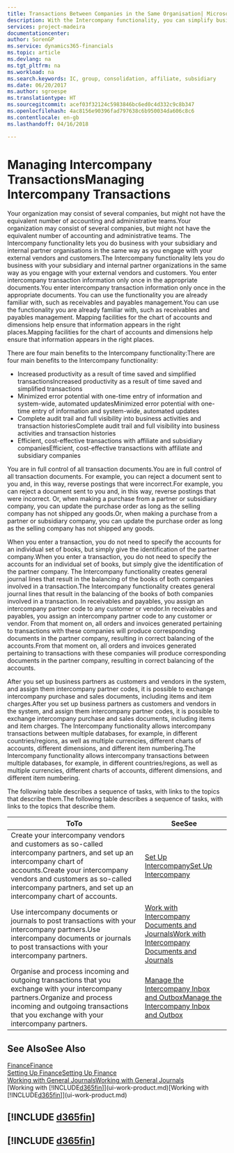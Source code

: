 ```yaml
---
title: Transactions Between Companies in the Same Organisation| Microsoft Docs
description: With the Intercompany functionality, you can simplify business processes and transactions between companies within the same organisation.
services: project-madeira
documentationcenter: 
author: SorenGP
ms.service: dynamics365-financials
ms.topic: article
ms.devlang: na
ms.tgt_pltfrm: na
ms.workload: na
ms.search.keywords: IC, group, consolidation, affiliate, subsidiary
ms.date: 06/20/2017
ms.author: sgroespe
ms.translationtype: HT
ms.sourcegitcommit: acef03f32124c5983846bc6ed0c4d332c9c8b347
ms.openlocfilehash: 4ac8156e90396fad797638c6b950034da606c8c6
ms.contentlocale: en-gb
ms.lasthandoff: 04/16/2018

---
```

# <a name="managing-intercompany-transactions"></a><span data-ttu-id="108cc-103">Managing Intercompany Transactions</span><span class="sxs-lookup"><span data-stu-id="108cc-103">Managing Intercompany Transactions</span></span>
<span data-ttu-id="108cc-104">Your organization may consist of several companies, but might not have the equivalent number of accounting and administrative teams.</span><span class="sxs-lookup"><span data-stu-id="108cc-104">Your organization may consist of several companies, but might not have the equivalent number of accounting and administrative teams.</span></span> <span data-ttu-id="108cc-105">The Intercompany functionality lets you do business with your subsidiary and internal partner organisations in the same way as you engage with your external vendors and customers.</span><span class="sxs-lookup"><span data-stu-id="108cc-105">The Intercompany functionality lets you do business with your subsidiary and internal partner organizations in the same way as you engage with your external vendors and customers.</span></span> <span data-ttu-id="108cc-106">You enter intercompany transaction information only once in the appropriate documents.</span><span class="sxs-lookup"><span data-stu-id="108cc-106">You enter intercompany transaction information only once in the appropriate documents.</span></span> <span data-ttu-id="108cc-107">You can use the functionality you are already familiar with, such as receivables and payables management.</span><span class="sxs-lookup"><span data-stu-id="108cc-107">You can use the functionality you are already familiar with, such as receivables and payables management.</span></span> <span data-ttu-id="108cc-108">Mapping facilities for the chart of accounts and dimensions help ensure that information appears in the right places.</span><span class="sxs-lookup"><span data-stu-id="108cc-108">Mapping facilities for the chart of accounts and dimensions help ensure that information appears in the right places.</span></span>  

<span data-ttu-id="108cc-109">There are four main benefits to the Intercompany functionality:</span><span class="sxs-lookup"><span data-stu-id="108cc-109">There are four main benefits to the Intercompany functionality:</span></span>  

- <span data-ttu-id="108cc-110">Increased productivity as a result of time saved and simplified transactions</span><span class="sxs-lookup"><span data-stu-id="108cc-110">Increased productivity as a result of time saved and simplified transactions</span></span>  
- <span data-ttu-id="108cc-111">Minimized error potential with one-time entry of information and system-wide, automated updates</span><span class="sxs-lookup"><span data-stu-id="108cc-111">Minimized error potential with one-time entry of information and system-wide, automated updates</span></span>  
- <span data-ttu-id="108cc-112">Complete audit trail and full visibility into business activities and transaction histories</span><span class="sxs-lookup"><span data-stu-id="108cc-112">Complete audit trail and full visibility into business activities and transaction histories</span></span>  
- <span data-ttu-id="108cc-113">Efficient, cost-effective transactions with affiliate and subsidiary companies</span><span class="sxs-lookup"><span data-stu-id="108cc-113">Efficient, cost-effective transactions with affiliate and subsidiary companies</span></span>  

<span data-ttu-id="108cc-114">You are in full control of all transaction documents.</span><span class="sxs-lookup"><span data-stu-id="108cc-114">You are in full control of all transaction documents.</span></span> <span data-ttu-id="108cc-115">For example, you can reject a document sent to you and, in this way, reverse postings that were incorrect.</span><span class="sxs-lookup"><span data-stu-id="108cc-115">For example, you can reject a document sent to you and, in this way, reverse postings that were incorrect.</span></span> <span data-ttu-id="108cc-116">Or, when making a purchase from a partner or subsidiary company, you can update the purchase order as long as the selling company has not shipped any goods.</span><span class="sxs-lookup"><span data-stu-id="108cc-116">Or, when making a purchase from a partner or subsidiary company, you can update the purchase order as long as the selling company has not shipped any goods.</span></span>  

<span data-ttu-id="108cc-117">When you enter a transaction, you do not need to specify the accounts for an individual set of books, but simply give the identification of the partner company.</span><span class="sxs-lookup"><span data-stu-id="108cc-117">When you enter a transaction, you do not need to specify the accounts for an individual set of books, but simply give the identification of the partner company.</span></span> <span data-ttu-id="108cc-118">The Intercompany functionality creates general journal lines that result in the balancing of the books of both companies involved in a transaction.</span><span class="sxs-lookup"><span data-stu-id="108cc-118">The Intercompany functionality creates general journal lines that result in the balancing of the books of both companies involved in a transaction.</span></span> <span data-ttu-id="108cc-119">In receivables and payables, you assign an intercompany partner code to any customer or vendor.</span><span class="sxs-lookup"><span data-stu-id="108cc-119">In receivables and payables, you assign an intercompany partner code to any customer or vendor.</span></span> <span data-ttu-id="108cc-120">From that moment on, all orders and invoices generated pertaining to transactions with these companies will produce corresponding documents in the partner company, resulting in correct balancing of the accounts.</span><span class="sxs-lookup"><span data-stu-id="108cc-120">From that moment on, all orders and invoices generated pertaining to transactions with these companies will produce corresponding documents in the partner company, resulting in correct balancing of the accounts.</span></span>  

 <span data-ttu-id="108cc-121">After you set up business partners as customers and vendors in the system, and assign them intercompany partner codes, it is possible to exchange intercompany purchase and sales documents, including items and item charges.</span><span class="sxs-lookup"><span data-stu-id="108cc-121">After you set up business partners as customers and vendors in the system, and assign them intercompany partner codes, it is possible to exchange intercompany purchase and sales documents, including items and item charges.</span></span> <span data-ttu-id="108cc-122">The Intercompany functionality allows intercompany transactions between multiple databases, for example, in different countries/regions, as well as multiple currencies, different charts of accounts, different dimensions, and different item numbering.</span><span class="sxs-lookup"><span data-stu-id="108cc-122">The Intercompany functionality allows intercompany transactions between multiple databases, for example, in different countries/regions, as well as multiple currencies, different charts of accounts, different dimensions, and different item numbering.</span></span>  

<span data-ttu-id="108cc-123">The following table describes a sequence of tasks, with links to the topics that describe them.</span><span class="sxs-lookup"><span data-stu-id="108cc-123">The following table describes a sequence of tasks, with links to the topics that describe them.</span></span>

 |<span data-ttu-id="108cc-124">To</span><span class="sxs-lookup"><span data-stu-id="108cc-124">To</span></span> |<span data-ttu-id="108cc-125">See</span><span class="sxs-lookup"><span data-stu-id="108cc-125">See</span></span>|
 |---|---|
 |<span data-ttu-id="108cc-126">Create your intercompany vendors and customers as so-called intercompany partners, and set up an intercompany chart of accounts.</span><span class="sxs-lookup"><span data-stu-id="108cc-126">Create your intercompany vendors and customers as so-called intercompany partners, and set up an intercompany chart of accounts.</span></span>|[<span data-ttu-id="108cc-127">Set Up Intercompany</span><span class="sxs-lookup"><span data-stu-id="108cc-127">Set Up Intercompany</span></span>](intercompany-how-setup.md)|
 |<span data-ttu-id="108cc-128">Use intercompany documents or journals to post transactions with your intercompany partners.</span><span class="sxs-lookup"><span data-stu-id="108cc-128">Use intercompany documents or journals to post transactions with your intercompany partners.</span></span>|[<span data-ttu-id="108cc-129">Work with Intercompany Documents and Journals</span><span class="sxs-lookup"><span data-stu-id="108cc-129">Work with Intercompany Documents and Journals</span></span>](intercompany-how-work-documents-journals.md)|
 |<span data-ttu-id="108cc-130">Organise and process incoming and outgoing transactions that you exchange with your intercompany partners.</span><span class="sxs-lookup"><span data-stu-id="108cc-130">Organize and process incoming and outgoing transactions that you exchange with your intercompany partners.</span></span>|[<span data-ttu-id="108cc-131">Manage the Intercompany Inbox and Outbox</span><span class="sxs-lookup"><span data-stu-id="108cc-131">Manage the Intercompany Inbox and Outbox</span></span>](intercompany-how-manage-intercompany-inbox.md)|

## <a name="see-also"></a><span data-ttu-id="108cc-132">See Also</span><span class="sxs-lookup"><span data-stu-id="108cc-132">See Also</span></span>
[<span data-ttu-id="108cc-133">Finance</span><span class="sxs-lookup"><span data-stu-id="108cc-133">Finance</span></span>](finance.md)  
[<span data-ttu-id="108cc-134">Setting Up Finance</span><span class="sxs-lookup"><span data-stu-id="108cc-134">Setting Up Finance</span></span>](finance-setup-finance.md)  
[<span data-ttu-id="108cc-135">Working with General Journals</span><span class="sxs-lookup"><span data-stu-id="108cc-135">Working with General Journals</span></span>](ui-work-general-journals.md)  
<span data-ttu-id="108cc-136">[Working with [!INCLUDE[d365fin](includes/d365fin_md.md)]](ui-work-product.md)</span><span class="sxs-lookup"><span data-stu-id="108cc-136">[Working with [!INCLUDE[d365fin](includes/d365fin_md.md)]](ui-work-product.md)</span></span>

## [!INCLUDE [d365fin](includes/free_trial_md.md)]  
## [!INCLUDE [d365fin](includes/training_link_md.md)]

